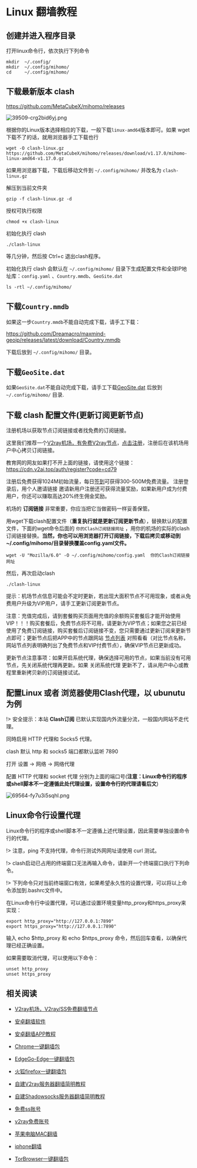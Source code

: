 # Linux 翻墙教程

## 创建并进入程序目录

打开linux命令行，依次执行下列命令

```
mkdir  ~/.config/
mkdir  ~/.config/mihomo/
cd     ~/.config/mihomo/
```

## 下载最新版本 clash

https://github.com/MetaCubeX/mihomo/releases

![39509-crg2bid6yj.png](https://v2free.org/docs/SSPanel/linux/clash_files/1946477.png "39509-crg2bid6yj.png")

根据你的Linux版本选择相应的下载，一般下载`linux-amd64`版本即可。如果 wget 下载不了的话，就用浏览器手工下载也行

    wget -O clash-linux.gz https://github.com/MetaCubeX/mihomo/releases/download/v1.17.0/mihomo-linux-amd64-v1.17.0.gz
	
如果用浏览器下载，下载后移动文件到  `~/.config/mihomo/` 并改名为 `clash-linux.gz`

解压到当前文件夹

    gzip -f clash-linux.gz -d 

授权可执行权限

    chmod +x clash-linux

初始化执行 clash

    ./clash-linux 
	
等几分钟，然后按 Ctrl+c 退出clash程序。

初始化执行 clash 会默认在 `~/.config/mihomo/` 目录下生成配置文件和全球IP地址库：`config.yaml` 、`Country.mmdb`、`GeoSite.dat`

    ls -rtl ~/.config/mihomo/

## 下载`Country.mmdb`

如果这一步`Country.mmdb`不能自动完成下载，请手工下载：

https://github.com/Dreamacro/maxmind-geoip/releases/latest/download/Country.mmdb

下载后放到 `~/.config/mihomo/` 目录。

## 下载`GeoSite.dat`

如果`GeoSite.dat`不能自动完成下载，请手工下载[GeoSite.dat](https://github.com/ewigl/mihomo/raw/master/GeoSite.dat) 后放到 `~/.config/mihomo/` 目录.

## 下载 clash 配置文件(更新订阅更新节点)

注册机场以获取节点订阅链接或者找免费的订阅链接。

这里我们推荐一个[V2ray机场，有免费V2ray节点](https://github.com/bannedbook/fanqiang/wiki/V2ray%E6%9C%BA%E5%9C%BA)，[点击注册](https://w1.v2ai.top/auth/register?code=cd79)，注册后在该机场用户中心拷贝订阅链接。

教育网的网友如果打不开上面的链接，请使用这个链接：
https://cdn.v2ai.top/auth/register?code=cd79

注册后免费获得1024M初始流量，每日[签到](https://raw.githubusercontent.com/bannedbook/fanqiang/master/v2ss/images/checkin.jpg)可获得300-500M免费流量。
注册登录后，用个人邀请链接 邀请新用户注册还可获得流量奖励，如果新用户成为付费用户，你还可以赚取高达20%终生佣金奖励。

机场的 **订阅链接** 非常重要，你应当把它当做密码一样妥善保管。

用wget下载clash配置文件（**重复执行就是更新订阅更新节点**），替换默认的配置文件，下面的wget命令后面的 `你的Clash订阅链接网址`  ，用你的机场的实际的clash订阅链接替换。**当然，你也可以用浏览器打开订阅链接，下载后拷贝或移动到~/.config/mihomo/目录替换覆盖config.yaml文件。**

	wget -U "Mozilla/6.0" -O ~/.config/mihomo/config.yaml  你的Clash订阅链接网址

然后，再次启动clash

    ./clash-linux
	
提示：机场节点信息可能会不定时更新，若出现大面积节点不可用现象，或者从免费用户升级为VIP用户，请手工更新订阅更新节点。 

注意：充值完成后，请到套餐购买页面用充值的余额购买套餐后才能开始使用VIP！！！购买套餐后，免费节点将不可用，请更新为VIP节点；如果您之前已经使用了免费订阅链接，购买套餐后订阅链接不变，您只需要通过更新订阅来更新节点即可；更新节点后把APP中的节点跟网站 [节点列表](/user/node ':ignore') 对照看看（对比节点名称，网站节点列表明确列出了免费节点和VIP付费节点），确保VIP节点已更新成功。

更新节点注意事项：如果开启系统代理，确保选择可用的节点，如果当前没有可用节点，先关闭系统代理再更新。如果 关闭系统代理 更新不了，请从用户中心或教程里重新拷贝新的订阅链接试试。

## 配置Linux 或者 浏览器使用Clash代理，以 ubunutu 为例


!> 安全提示：本站 **Clash订阅** 已默认实现国内外流量分流，一般国内网站不走代理。

同時启用 HTTP 代理和 Socks5 代理。

clash 默认 http 和 socks5 端口都默认监听 7890

打开 设置 -> 网络 -> 网络代理

配置 HTTP 代理和 socket 代理 分别为上面的端口号(**注意：Linux命令行的程序或shell脚本不一定遵循此处代理设置，设置命令行的代理请看后文**)

![69564-fy7u3i5sqhl.png](https://v2free.org/docs/SSPanel/linux/clash_files/574938345.png "69564-fy7u3i5sqhl.png")

## Linux命令行设置代理

Linux命令行的程序或shell脚本不一定遵循上述代理设置，因此需要单独设置命令行的代理。

!> 注意，ping 不支持代理，命令行测试外网网址请使用 curl 测试。

!> clash启动已占用的终端窗口无法再输入命令，请新开一个终端窗口执行下列命令。

!> 下列命令只对当前终端窗口有效，如果希望永久性的设置代理，可以将以上命令添加到.bashrc文件中。

在Linux命令行中设置代理，可以通过设置环境变量http_proxy和https_proxy来实现：

	export http_proxy="http://127.0.0.1:7890"
	export https_proxy="http://127.0.0.1:7890"

输入 echo $http_proxy 和 echo $https_proxy 命令，然后回车查看，以确保代理已经正确设置。

如果需要取消代理，可以使用以下命令：

	unset http_proxy
	unset https_proxy

## 相关阅读
*   [V2ray机场，V2ray/SS免费翻墙节点](https://github.com/bannedbook/fanqiang/wiki/V2ray%E6%9C%BA%E5%9C%BA)

*   [安卓翻墙软件](https://github.com/bannedbook/fanqiang/wiki/%E5%AE%89%E5%8D%93%E7%BF%BB%E5%A2%99%E8%BD%AF%E4%BB%B6)
*   [安卓翻墙APP教程](https://github.com/bannedbook/fanqiang/tree/master/android)
*   [Chrome一键翻墙包](https://github.com/bannedbook/fanqiang/wiki/Chrome%E4%B8%80%E9%94%AE%E7%BF%BB%E5%A2%99%E5%8C%85)
*   [EdgeGo-Edge一键翻墙包](https://github.com/bannedbook/fanqiang/tree/master/EdgeGo)
*   [火狐firefox一键翻墙包](https://github.com/bannedbook/fanqiang/wiki/%E7%81%AB%E7%8B%90firefox%E4%B8%80%E9%94%AE%E7%BF%BB%E5%A2%99%E5%8C%85)
*   [自建V2ray服务器翻墙简明教程](https://github.com/bannedbook/fanqiang/blob/master/v2ss/%E8%87%AA%E5%BB%BAV2ray%E6%9C%8D%E5%8A%A1%E5%99%A8%E7%AE%80%E6%98%8E%E6%95%99%E7%A8%8B.md)
*   [自建Shadowsocks服务器翻墙简明教程](https://github.com/bannedbook/fanqiang/blob/master/v2ss/%E8%87%AA%E5%BB%BAShadowsocks%E6%9C%8D%E5%8A%A1%E5%99%A8%E7%AE%80%E6%98%8E%E6%95%99%E7%A8%8B.md)
*   [免费ss账号](https://github.com/bannedbook/fanqiang/wiki/%E5%85%8D%E8%B4%B9ss%E8%B4%A6%E5%8F%B7)
*   [v2ray免费账号](https://github.com/bannedbook/fanqiang/wiki/v2ray%E5%85%8D%E8%B4%B9%E8%B4%A6%E5%8F%B7)
*   [苹果电脑MAC翻墙](https://github.com/bannedbook/fanqiang/wiki/%E8%8B%B9%E6%9E%9C%E7%94%B5%E8%84%91MAC%E7%BF%BB%E5%A2%99)
*   [iphone翻墙](https://github.com/bannedbook/fanqiang/wiki/iphone%E7%BF%BB%E5%A2%99)
*   [TorBrowser一键翻墙包](https://github.com/bannedbook/fanqiang/wiki/TorBrowser%E4%B8%80%E9%94%AE%E7%BF%BB%E5%A2%99%E5%8C%85)